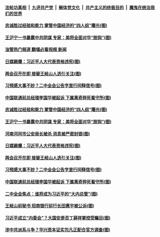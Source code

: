 ####  [法轮功真相](../../../../basic/blob/master/README.md?t=03032012) &nbsp;|&nbsp; [九评共产党](../../../../9ping.md/blob/master/README.md?t=03032012) &nbsp;|&nbsp; [解体党文化](../../../../jtdwh.md/blob/master/README.md?t=03032012)  &nbsp;|&nbsp; [共产主义的终极目的](../../../../gczydzjmd.md/blob/master/README.md?t=03032012) &nbsp;|&nbsp; [魔鬼在统治我们的世界](../../../../mgztzwmdsj.md/blob/master/README.md?t=03032012) 

#### [忠诚胜过经验和能力 掌管中国经济的“四人组”曝光(图)](../pages/p2/1030189.md?t=03032012) 

#### [王沪宁一书暴露中共阴谋 专家：美将全面对华“脱钩”(图)](../pages/p2/1030184.md?t=03032012) 

#### [油管热门频道 翻墙必看视频 新闻](http://129.146.143.75:81/youtube.html?03032012)

#### [日媒踢爆：习近平人大代表资格违宪(图)](../pages/p2/1030042.md?t=03032012) 

#### [两会召开在即 接替王岐山人选引关注(图)](../pages/p2/1030059.md?t=03032012) 

#### [习预感大事不妙？二中全会公告字里行间释信号(图)](../pages/p2/1030035.md?t=03032012) 

#### [中国联通前总经理李国华被起诉 下属离奇猝死看守所(图)](../pages/p2/1030004.md?t=03032012) 

#### [忠诚胜过经验和能力 掌管中国经济的“四人组”曝光(图)](../pages/p2/1030189.md?t=03032012) 

#### [王沪宁一书暴露中共阴谋 专家：美将全面对华“脱钩”(图)](../pages/p2/1030184.md?t=03032012) 

#### [河南河间市公安局长被杀 消息被严密封锁(图)](../pages/p2/1030178.md?t=03032012) 


#### [日媒踢爆：习近平人大代表资格违宪(图)](../pages/p2/1030042.md?t=03032012) 

#### [两会召开在即 接替王岐山人选引关注(图)](../pages/p2/1030059.md?t=03032012) 



#### [习预感大事不妙？二中全会公告字里行间释信号(图)](../pages/p2/1030035.md?t=03032012) 


#### [中国联通前总经理李国华被起诉 下属离奇猝死看守所(图)](../pages/p2/1030004.md?t=03032012) 

#### [二中全会焦点：谁将成为习近平的“大内总管”(图)](../pages/p2/1029963.md?t=03032012) 



#### [王岐山前秘书 招商银行前行长田惠宇被公诉(图)](../pages/p2/1029979.md?t=03032012) 


#### [习近平成立“内委会”？大国安是否丁薛祥掌控受瞩目(图)](../pages/p2/1029909.md?t=03032012) 



#### [涉中共派系斗争？华兴资本证实包凡正配合官方调查(图)](../pages/p2/1029885.md?t=03032012) 

<img src='http://gfw-breaker.win/goodnews/indexes/p2.md' width='0px' height='0px'/>

